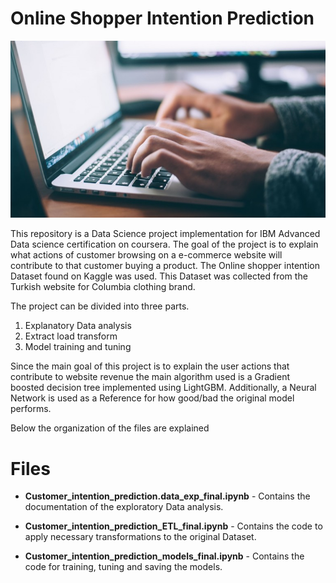 # Online Shopper Intention Prediction



![](https://github.com/VIBHAVKULAVMODE/IBM_CAPSTONE_FINAL_PROJECT_VIBHAV/blob/master/online_browsing.jpg)

This repository is a Data Science project implementation for IBM Advanced Data science certification on coursera. The goal of the project is to explain what actions of   customer browsing on a e-commerce website will contribute to that customer buying a product. The Online shopper intention Dataset found on Kaggle was used. This Dataset was collected from the Turkish website for Columbia clothing brand. 

The project can be divided into three parts. 
1. Explanatory Data analysis 
2. Extract load transform 
3. Model training and tuning 

Since the main goal of this project is to explain the user actions that contribute to website revenue the main algorithm used is a Gradient boosted decision tree implemented using LightGBM. Additionally, a Neural Network is used as a Reference for how good/bad the original model performs. 

Below the organization of the files are explained



# Files
- **Customer_intention_prediction.data_exp_final.ipynb** - Contains the documentation of the exploratory Data analysis.

- **Customer_intention_prediction_ETL_final.ipynb** - Contains the code to apply necessary transformations to the original Dataset.

- **Customer_intention_prediction_models_final.ipynb** - Contains the code for  training, tuning and saving the models.


